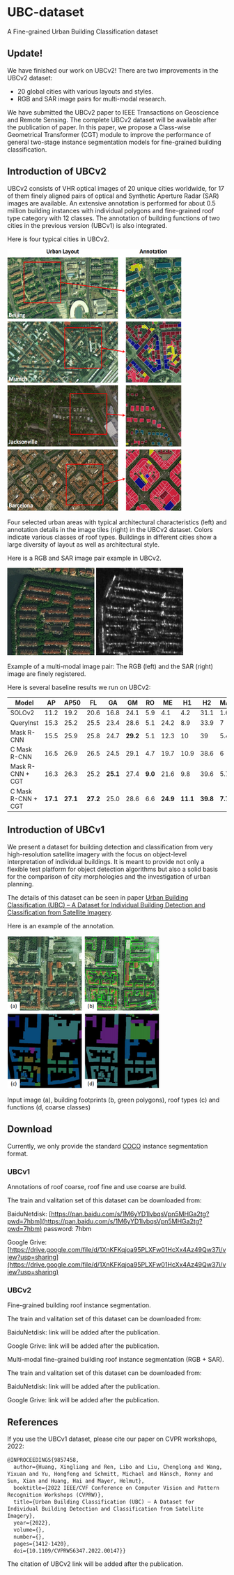 # UBC-dataset
A Fine-grained Urban Building Classification dataset

## Update!
We have finished our work on UBCv2! There are two improvements in the UBCv2 dataset:
- 20 global cities with various layouts and styles.
- RGB and SAR image pairs for multi-modal research.

We have submitted the UBCv2 paper to IEEE Transactions on Geoscience and Remote Sensing. The complete UBCv2 dataset will be available after the publication of paper.
In this paper, we propose a Class-wise Geometrical Transformer (CGT) module to improve the performance of general two-stage instance segmentation models for fine-grained building classification.

## Introduction of UBCv2
UBCv2 consists of VHR optical images of 20 unique cities worldwide, for 17 of them finely aligned pairs of optical and Synthetic Aperture Radar (SAR) images are available. An extensive annotation is performed for about 0.5 million building instances with individual polygons and fine-grained roof type category with 12 classes. The annotation of building functions of two cities in the previous version (UBCv1) is also integrated.

Here is four typical cities in UBCv2.

<img src="./UBCv2_examples.png" width="400" height="600" />

Four selected urban areas with typical architectural characteristics (left) and annotation details in the image tiles (right) in the UBCv2 dataset. Colors indicate various classes of roof types. Buildings in different cities show a large diversity of layout as well as architectural style.

Here is a RGB and SAR image pair example in UBCv2.

<p float="left">
  <img src="./figures/fig_1_version_2.png" width="200" />
  <img src="./figures/fig_2_version_2.png" width="200" /> 
</p>

 Example of a multi-modal image pair: The RGB (left) and the SAR (right) image are finely registered.

Here is several baseline results we run on UBCv2:

Model | AP | AP50 | FL | GA | GM | RO | ME | H1 | H2 | MA | PM | AR | RE | OT
--- | --- | --- | --- | --- | --- | --- | --- | --- | --- | --- | --- | --- | --- | --- 
SOLOv2 | 11.2 | 19.2 | 20.6 | 16.8 | 24.1 | 5.9 | 4.1 | 4.2 | 31.1 | 1.6 | 2.2 | 9.5 | **8.6** | 5.8
QueryInst | 15.3 | 25.2 | 25.5 | 23.4 | 28.6 | 5.1 | 24.2 | 8.9 | 33.9 | 7 | 4.8 | 13.9 | 4.5 | 5.5
Mask R-CNN | 15.5 | 25.9 | 25.8 | 24.7 | **29.2** | 5.1 | 12.3 | 10 | 39 | 5.4 | 5.6 | 16.8 | 5.8 | **7.2**
C Mask R-CNN | 16.5 | 26.9 | 26.5 | 24.5 | 29.1 | 4.7 | 19.7 | 10.9 | 38.6 | 6 | **7** | **18.5** | 6.7 | 6.4
Mask R-CNN + CGT | 16.3 | 26.3 | 25.2 | **25.1** | 27.4 | **9.0** | 21.6 | 9.8 | 39.6 | 5.7 | 5.8 | 17.2 | 3.2 | 6.8
C Mask R-CNN + CGT | **17.1** | **27.1** | **27.2** | 25.0 | 28.6 | 6.6 | **24.9** | **11.1** | **39.8** | **7.7** | 5.8 | 16.4 | 5.7 | 7.2

## Introduction of UBCv1
We present a dataset for building detection and classification from very high-resolution satellite imagery with the focus on object-level interpretation of individual buildings.
It is meant to provide not only a flexible test platform for object detection algorithms but also a solid basis for the comparison of city morphologies and the investigation of urban planning.

The details of this dataset can be seen in paper [Urban Building Classification (UBC) – A Dataset for Individual Building Detection and Classification from Satellite Imagery](https://ieeexplore.ieee.org/document/9857458/).

Here is an example of the annotation.

<img src="./example.png" width="350" height="350" />

Input image (a), building footprints (b, green polygons), roof types (c) and functions (d, coarse classes)

## Download
Currently, we only provide the standard [COCO](https://cocodataset.org/#home) instance segmentation format.

### UBCv1
Annotations of roof coarse, roof fine and use coarse are build. 

The train and valitation set of this dataset can be downloaded from:

BaiduNetdisk: [https://pan.baidu.com/s/1M6yYD1lvbqsVpn5MHGa2tg?pwd=7hbm](https://pan.baidu.com/s/1M6yYD1lvbqsVpn5MHGa2tg?pwd=7hbm) password: 7hbm

Google Grive: [https://drive.google.com/file/d/1XnKFKqjoa95PLXFw01HcXx4Az49Qw37i/view?usp=sharing](https://drive.google.com/file/d/1XnKFKqjoa95PLXFw01HcXx4Az49Qw37i/view?usp=sharing)

### UBCv2
Fine-grained building roof instance segmentation. 

The train and valitation set of this dataset can be downloaded from:

BaiduNetdisk: link will be added after the publication.

Google Grive: link will be added after the publication.

Multi-modal fine-grained building roof instance segmentation (RGB + SAR). 

The train and valitation set of this dataset can be downloaded from:

BaiduNetdisk: link will be added after the publication.

Google Grive: link will be added after the publication.

## References
If you use the UBCv1 dataset, please cite our paper on CVPR workshops, 2022:
```
@INPROCEEDINGS{9857458,
  author={Huang, Xingliang and Ren, Libo and Liu, Chenglong and Wang, Yixuan and Yu, Hongfeng and Schmitt, Michael and Hänsch, Ronny and Sun, Xian and Huang, Hai and Mayer, Helmut},
  booktitle={2022 IEEE/CVF Conference on Computer Vision and Pattern Recognition Workshops (CVPRW)}, 
  title={Urban Building Classification (UBC) – A Dataset for Individual Building Detection and Classification from Satellite Imagery}, 
  year={2022},
  volume={},
  number={},
  pages={1412-1420},
  doi={10.1109/CVPRW56347.2022.00147}}
```
The citation of UBCv2 link will be added after the publication.
